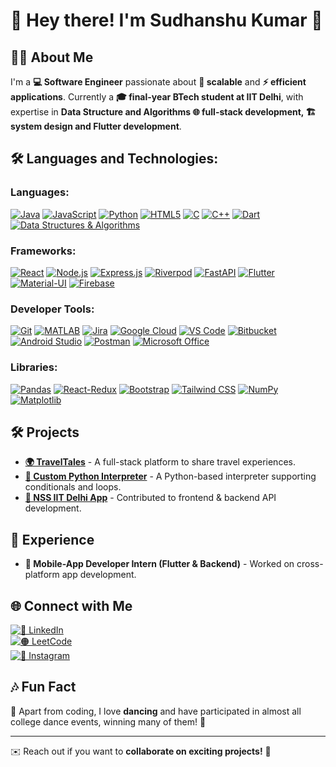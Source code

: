 # 👋 Hey there! I'm Sudhanshu Kumar 🚀

## 🧑‍💻 About Me
I'm a **💻 Software Engineer** passionate about **🚀 scalable** and **⚡ efficient applications**. Currently a **🎓 final-year BTech student at IIT Delhi**, with expertise in **Data Structure and Algorithms 🌐 full-stack development, 🏗️ system design and Flutter development**.

## 🛠️ Languages and Technologies:

### Languages:
[![Java](https://img.shields.io/badge/Java-ED8B00?style=flat-square&logo=openjdk&logoColor=white)](https://www.java.com/)
[![JavaScript](https://img.shields.io/badge/JavaScript-F7DF1E?style=flat-square&logo=javascript&logoColor=black)](https://developer.mozilla.org/en-US/docs/Web/JavaScript)
[![Python](https://img.shields.io/badge/Python-3776AB?style=flat-square&logo=python&logoColor=white)](https://www.python.org/)
[![HTML5](https://img.shields.io/badge/HTML5-E34F26?style=flat-square&logo=html5&logoColor=white)](https://developer.mozilla.org/en-US/docs/Web/HTML)
[![C](https://img.shields.io/badge/C-00599C?style=flat-square&logo=c&logoColor=white)](https://en.wikipedia.org/wiki/C_(programming_language))
[![C++](https://img.shields.io/badge/C++-00599C?style=flat-square&logo=c%2B%2B&logoColor=white)](https://isocpp.org/)
[![Dart](https://img.shields.io/badge/Dart-0175C2?style=flat-square&logo=dart&logoColor=white)](https://dart.dev/)
[![Data Structures & Algorithms](https://img.shields.io/badge/DS%20%26%20Algo-Blue?style=flat-square)](https://www.geeksforgeeks.org/data-structures/)

### Frameworks:
[![React](https://img.shields.io/badge/React-20232A?style=flat-square&logo=react&logoColor=61DAFB)](https://react.dev/)
[![Node.js](https://img.shields.io/badge/Node.js-43853D?style=flat-square&logo=node.js&logoColor=white)](https://nodejs.org/)
[![Express.js](https://img.shields.io/badge/Express.js-000000?style=flat-square&logo=express&logoColor=white)](https://expressjs.com/)
[![Riverpod](https://img.shields.io/badge/Riverpod-0468D7?style=flat-square&logo=flutter&logoColor=white)](https://riverpod.dev/)
[![FastAPI](https://img.shields.io/badge/FastAPI-009688?style=flat-square&logo=fastapi&logoColor=white)](https://fastapi.tiangolo.com/)
[![Flutter](https://img.shields.io/badge/Flutter-02569B?style=flat-square&logo=flutter&logoColor=white)](https://flutter.dev/)
[![Material-UI](https://img.shields.io/badge/Material--UI-0081CB?style=flat-square&logo=mui&logoColor=white)](https://mui.com/)
[![Firebase](https://img.shields.io/badge/Firebase-FFCA28?style=flat-square&logo=firebase&logoColor=black)](https://firebase.google.com/)

### Developer Tools:
[![Git](https://img.shields.io/badge/Git-F05032?style=flat-square&logo=git&logoColor=white)](https://git-scm.com/)
[![MATLAB](https://img.shields.io/badge/MATLAB-0076A8?style=flat-square&logo=mathworks&logoColor=white)](https://www.mathworks.com/products/matlab.html)
[![Jira](https://img.shields.io/badge/Jira-0052CC?style=flat-square&logo=jira&logoColor=white)](https://www.atlassian.com/software/jira)
[![Google Cloud](https://img.shields.io/badge/Google%20Cloud-4285F4?style=flat-square&logo=google-cloud&logoColor=white)](https://cloud.google.com/)
[![VS Code](https://img.shields.io/badge/VS%20Code-007ACC?style=flat-square&logo=visual-studio-code&logoColor=white)](https://code.visualstudio.com/)
[![Bitbucket](https://img.shields.io/badge/Bitbucket-0052CC?style=flat-square&logo=bitbucket&logoColor=white)](https://bitbucket.org/)
[![Android Studio](https://img.shields.io/badge/Android%20Studio-3DDC84?style=flat-square&logo=android-studio&logoColor=white)](https://developer.android.com/studio)
[![Postman](https://img.shields.io/badge/Postman-FF6C37?style=flat-square&logo=postman&logoColor=white)](https://www.postman.com/)
[![Microsoft Office](https://img.shields.io/badge/MS%20Office-D83B01?style=flat-square&logo=microsoft-office&logoColor=white)](https://www.microsoft.com/en-us/microsoft-365)

### Libraries:
[![Pandas](https://img.shields.io/badge/Pandas-150458?style=flat-square&logo=pandas&logoColor=white)](https://pandas.pydata.org/)
[![React-Redux](https://img.shields.io/badge/React--Redux-764ABC?style=flat-square&logo=redux&logoColor=white)](https://redux.js.org/)
[![Bootstrap](https://img.shields.io/badge/Bootstrap-563D7C?style=flat-square&logo=bootstrap&logoColor=white)](https://getbootstrap.com/)
[![Tailwind CSS](https://img.shields.io/badge/Tailwind_CSS-38B2AC?style=flat-square&logo=tailwind-css&logoColor=white)](https://tailwindcss.com/)
[![NumPy](https://img.shields.io/badge/NumPy-013243?style=flat-square&logo=numpy&logoColor=white)](https://numpy.org/)
[![Matplotlib](https://img.shields.io/badge/Matplotlib-11557C?style=flat-square&logo=python&logoColor=white)](https://matplotlib.org/)

## 🛠️ Projects
- **[🌍 TravelTales](https://github.com/yourgithub/traveltales)** - A full-stack platform to share travel experiences.
- **[🐍 Custom Python Interpreter](https://github.com/yourgithub/python-interpreter)** - A Python-based interpreter supporting conditionals and loops.
- **[🤝 NSS IIT Delhi App](https://github.com/yourgithub/nss-app)** - Contributed to frontend & backend API development.

## 💼 Experience
- **📱 Mobile-App Developer Intern (Flutter & Backend)** - Worked on cross-platform app development.

## 🌐 Connect with Me
[![🔗 LinkedIn](https://img.shields.io/badge/LinkedIn-%230077B5.svg?&style=flat-square&logo=linkedin&logoColor=white)](https://www.linkedin.com/in/sudhanshu-kumar-38b2b5224/)  
[![🟠 LeetCode](https://img.shields.io/badge/LeetCode-%23FFA116.svg?&style=flat-square&logo=leetcode&logoColor=white)](https://leetcode.com/u/Server_Monks71/)  
[![📸 Instagram](https://img.shields.io/badge/Instagram-%23E4405F.svg?&style=flat-square&logo=instagram&logoColor=white)](https://www.instagram.com/_sudhanshu.kr_/)  

## 🎶 Fun Fact
💃 Apart from coding, I love **dancing** and have participated in almost all college dance events, winning many of them! 🎵

---
✉️ Reach out if you want to **collaborate on exciting projects!** 🚀
